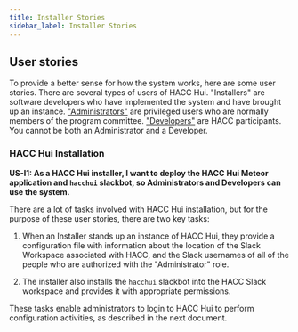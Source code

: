 ```yaml
---
title: Installer Stories
sidebar_label: Installer Stories
---
```


## User stories
To provide a better sense for how the system works, here are some user stories.  There are several types of users of HACC Hui. "Installers" are software developers who have implemented the system and have brought up an instance. ["Administrators"](administrators) are privileged users who are normally members of the program committee.  ["Developers"](developers) are HACC participants. You cannot be both an Administrator and a Developer.

### HACC Hui Installation

**US-I1: As a HACC Hui installer, I want to deploy the HACC Hui Meteor application and `hacchui` slackbot, so Administrators and Developers can use the system.**

There are a lot of tasks involved with HACC Hui installation, but for the purpose of these user stories, there are two key tasks:

1. When an Installer stands up an instance of HACC Hui, they provide a configuration file with information about the location of the Slack Workspace associated with HACC, and the Slack usernames of all of the people who are authorized with the "Administrator" role. 

2. The installer also installs the `hacchui` slackbot into the HACC Slack workspace and provides it with appropriate permissions. 

These tasks enable administrators to login to HACC Hui to perform configuration activities, as described in the next document.
